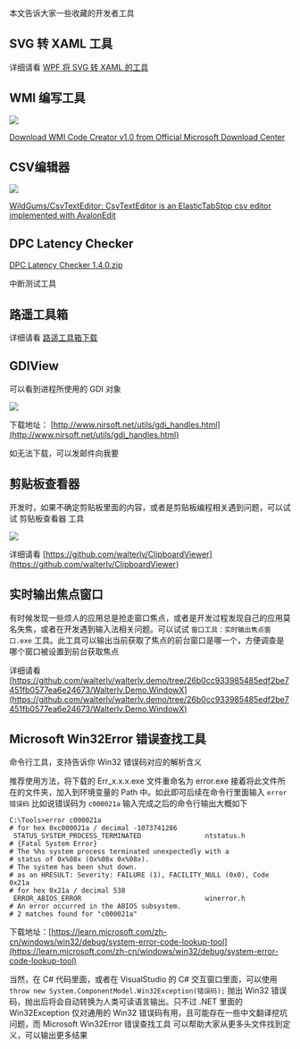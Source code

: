 本文告诉大家一些收藏的开发者工具

<!--more-->


<!-- CreateTime:5/23/2020 3:56:20 PM -->

<!-- 发布 -->
<!-- 博客 -->

## SVG 转 XAML 工具

详细请看 [WPF 将 SVG 转 XAML 的工具](https://blog.lindexi.com/post/WPF-%E5%B0%86-SVG-%E8%BD%AC-XAML-%E7%9A%84%E5%B7%A5%E5%85%B7.html )

## WMI 编写工具

<!-- ![](image/一些好用的开发者工具/一些好用的开发者工具0.png) -->

![](https://img2023.cnblogs.com/blog/1080237/202409/1080237-20240913085301967-930978078.png)

[Download WMI Code Creator v1.0 from Official Microsoft Download Center](https://www.microsoft.com/en-us/download/details.aspx?id=8572)

## CSV编辑器

<!-- ![](image/一些好用的开发者工具/一些好用的开发者工具1.png) -->

![](https://img2023.cnblogs.com/blog/1080237/202409/1080237-20240913085302385-1451210128.png)

[WildGums/CsvTextEditor: CsvTextEditor is an ElasticTabStop csv editor implemented with AvalonEdit](https://github.com/WildGums/CsvTextEditor )

## DPC Latency Checker

[DPC Latency Checker 1.4.0.zip](https://download.csdn.net/download/lindexi_gd/12438036 )

中断测试工具

## 路遥工具箱

<!-- ![](image/一些好用的开发者工具/一些好用的开发者工具2.png) -->



详细请看 [路遥工具箱下载](https://www.coderbusy.com/luyao-toolkit )

## GDIView

可以看到进程所使用的 GDI 对象

<!-- ![](image/一些好用的开发者工具/一些好用的开发者工具4.png) -->

![](https://img2023.cnblogs.com/blog/1080237/202409/1080237-20240913085302752-1456045709.png)

下载地址： [http://www.nirsoft.net/utils/gdi_handles.html](http://www.nirsoft.net/utils/gdi_handles.html)

如无法下载，可以发邮件向我要

## 剪贴板查看器

开发时，如果不确定剪贴板里面的内容，或者是剪贴板编程相关遇到问题，可以试试 剪贴板查看器 工具

<!-- ![](image/一些好用的开发者工具/一些好用的开发者工具5.png) -->

![](https://img2023.cnblogs.com/blog/1080237/202409/1080237-20240913085303122-2040611847.png)

详细请看 [https://github.com/walterlv/ClipboardViewer](https://github.com/walterlv/ClipboardViewer)

## 实时输出焦点窗口

有时候发现一些烦人的应用总是抢走窗口焦点，或者是开发过程发现自己的应用莫名失焦，或者在开发遇到输入法相关问题。可以试试 `窗口工具：实时输出焦点窗口.exe` 工具。此工具可以输出当前获取了焦点的前台窗口是哪一个，方便调查是哪个窗口被设置到前台获取焦点

详细请看 [https://github.com/walterlv/walterlv.demo/tree/26b0cc933985485edf2be7451fb0577ea6e24673/Walterlv.Demo.WindowX](https://github.com/walterlv/walterlv.demo/tree/26b0cc933985485edf2be7451fb0577ea6e24673/Walterlv.Demo.WindowX)

## Microsoft Win32Error 错误查找工具

命令行工具，支持告诉你 Win32 错误码对应的解析含义

推荐使用方法，将下载的 Err_x.x.x.exe 文件重命名为 error.exe 接着将此文件所在的文件夹，加入到环境变量的 Path 中。如此即可后续在命令行里面输入 `error 错误码` 比如说错误码为 `c000021a` 输入完成之后的命令行输出大概如下

```
C:\Tools>error c000021a
# for hex 0xc000021a / decimal -1073741286
 STATUS_SYSTEM_PROCESS_TERMINATED                ntstatus.h​
# {Fatal System Error}​
# The %hs system process terminated unexpectedly with a​
# status of 0x%08x (0x%08x 0x%08x).​
# The system has been shut down.​
# as an HRESULT: Severity: FAILURE (1), FACILITY_NULL (0x0), Code 0x21a​
# for hex 0x21a / decimal 538​
 ERROR_ABIOS_ERROR                               winerror.h​
# An error occurred in the ABIOS subsystem.​
# 2 matches found for "c000021a"
```

下载地址：[https://learn.microsoft.com/zh-cn/windows/win32/debug/system-error-code-lookup-tool](https://learn.microsoft.com/zh-cn/windows/win32/debug/system-error-code-lookup-tool)

当然，在 C# 代码里面，或者在 VisualStudio 的 C# 交互窗口里面，可以使用 `throw new System.ComponentModel.Win32Exception(错误码);` 抛出 Win32 错误码，抛出后将会自动转换为人类可读语言输出。只不过 .NET 里面的 Win32Exception 仅对通用的 Win32 错误码有用，且可能存在一些中文翻译挖坑问题，而 Microsoft Win32Error 错误查找工具 可以帮助大家从更多头文件找到定义，可以输出更多结果
